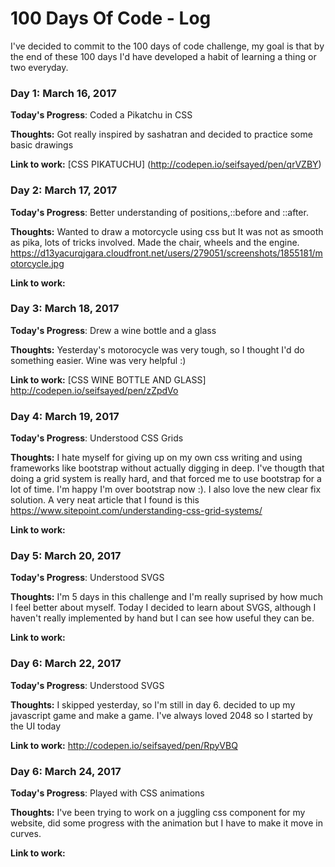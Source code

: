 # 100 Days Of Code - Log

I've decided to commit to the 100 days of code challenge, my goal is that by the end of these 100 days I'd have developed a habit of learning a thing or two everyday.

### Day 1: March 16, 2017 

**Today's Progress**: Coded a Pikatchu in CSS

**Thoughts:** Got really inspired by sashatran and decided to practice some basic drawings

**Link to work:** [CSS PIKATUCHU] (http://codepen.io/seifsayed/pen/qrVZBY)




### Day 2: March 17, 2017

**Today's Progress**: Better understanding of positions,::before and ::after.

**Thoughts:** Wanted to draw a motorcycle using css but It was not as smooth as pika, lots of tricks involved. Made the chair, wheels and the engine.
https://d13yacurqjgara.cloudfront.net/users/279051/screenshots/1855181/motorcycle.jpg

**Link to work:** 

### Day 3: March 18, 2017

**Today's Progress**: Drew a wine bottle and a glass

**Thoughts:** Yesterday's motorocycle was very tough, so I thought I'd do something easier. Wine was very helpful :)

**Link to work:** [CSS WINE BOTTLE AND GLASS] http://codepen.io/seifsayed/pen/zZpdVo


### Day 4: March 19, 2017

**Today's Progress**: Understood CSS Grids

**Thoughts:** I hate myself for giving up on my own css writing and using frameworks like bootstrap without actually digging in deep. I've thougth that doing a grid system is really hard, and that forced me to use bootstrap for a lot of time. I'm happy I'm over bootstrap now :). I also love the new clear fix solution. 
A very neat article that I found is this https://www.sitepoint.com/understanding-css-grid-systems/

**Link to work:** 

### Day 5: March 20, 2017

**Today's Progress**: Understood SVGS

**Thoughts:** I'm 5 days in this challenge and I'm really suprised by how much I feel better about myself. Today I decided to learn about SVGS, although I haven't really implemented by hand but I can see how useful they can be.

**Link to work:** 


### Day 6: March 22, 2017

**Today's Progress**: Understood SVGS

**Thoughts:** I skipped yesterday, so I'm still in day 6. decided to up my javascript game and make a game. I've always loved 2048 so I started by the UI today

**Link to work:** http://codepen.io/seifsayed/pen/RpyVBQ


### Day 6: March 24, 2017

**Today's Progress**: Played with CSS animations

**Thoughts:** I've been trying to work on a juggling css component for my website, did some progress with the animation but I have to make it move in curves.

**Link to work:**

